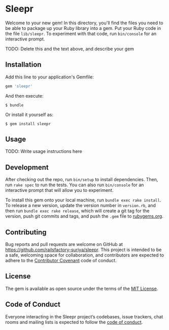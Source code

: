 # Sleepr

Welcome to your new gem! In this directory, you'll find the files you need to be able to package up your Ruby library into a gem. Put your Ruby code in the file `lib/sleepr`. To experiment with that code, run `bin/console` for an interactive prompt.

TODO: Delete this and the text above, and describe your gem

## Installation

Add this line to your application's Gemfile:

```ruby
gem 'sleepr'
```

And then execute:

    $ bundle

Or install it yourself as:

    $ gem install sleepr

## Usage

TODO: Write usage instructions here

## Development

After checking out the repo, run `bin/setup` to install dependencies. Then, run `rake spec` to run the tests. You can also run `bin/console` for an interactive prompt that will allow you to experiment.

To install this gem onto your local machine, run `bundle exec rake install`. To release a new version, update the version number in `version.rb`, and then run `bundle exec rake release`, which will create a git tag for the version, push git commits and tags, and push the `.gem` file to [rubygems.org](https://rubygems.org).

## Contributing

Bug reports and pull requests are welcome on GitHub at https://github.com/railsfactory-suriya/sleepr. This project is intended to be a safe, welcoming space for collaboration, and contributors are expected to adhere to the [Contributor Covenant](http://contributor-covenant.org) code of conduct.

## License

The gem is available as open source under the terms of the [MIT License](https://opensource.org/licenses/MIT).

## Code of Conduct

Everyone interacting in the Sleepr project’s codebases, issue trackers, chat rooms and mailing lists is expected to follow the [code of conduct](https://github.com/railsfactory-suriya/sleepr/blob/master/CODE_OF_CONDUCT.md).
